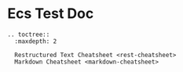 # Ecs Test Doc

```eval_rst
.. toctree::
  :maxdepth: 2

  Restructured Text Cheatsheet <rest-cheatsheet>
  Markdown Cheatsheet <markdown-cheatsheet>

```
